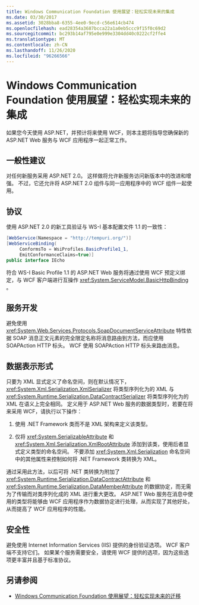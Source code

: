 ```yaml
---
title: Windows Communication Foundation 使用展望：轻松实现未来的集成
ms.date: 03/30/2017
ms.assetid: 3028bba8-6355-4ee0-9ecd-c56e614cb474
ms.openlocfilehash: ead28354a3687bcca22a1a0eb5ccc9f15f0c69d2
ms.sourcegitcommit: bc293b14af795e0e999e3304dd40c0222cf2ffe4
ms.translationtype: MT
ms.contentlocale: zh-CN
ms.lasthandoff: 11/26/2020
ms.locfileid: "96266566"
---
```

# <a name="anticipating-adopting-the-windows-communication-foundation-easing-future-integration"></a>Windows Communication Foundation 使用展望：轻松实现未来的集成

如果您今天使用 ASP.NET，并预计将来使用 WCF，则本主题将指导您确保新的 ASP.NET Web 服务与 WCF 应用程序一起正常工作。  
  
## <a name="general-recommendations"></a>一般性建议  

 对任何新服务采用 ASP.NET 2.0。 这样做将允许新服务访问新版本中的改进和增强。 不过，它还允许将 ASP.NET 2.0 组件与同一应用程序中的 WCF 组件一起使用。  
  
## <a name="protocols"></a>协议  

 使用 ASP.NET 2.0 的新工具验证与 WS-I 基本配置文件 1.1 的一致性：  
  
```csharp  
[WebService(Namespace = "http://tempuri.org/")]  
[WebServiceBinding(  
     ConformsTo = WsiProfiles.BasicProfile1_1,  
     EmitConformanceClaims=true)]  
public interface IEcho  
```  
  
 符合 WS-I Basic Profile 1.1 的 ASP.NET Web 服务将通过使用 WCF 预定义绑定，与 WCF 客户端进行互操作 <xref:System.ServiceModel.BasicHttpBinding> 。  
  
## <a name="service-development"></a>服务开发  

 避免使用 <xref:System.Web.Services.Protocols.SoapDocumentServiceAttribute> 特性依据 SOAP 消息正文元素的完全限定名称将消息路由到方法，而应使用 SOAPAction HTTP 标头。 WCF 使用 SOAPAction HTTP 标头来路由消息。  
  
## <a name="data-representation"></a>数据表示形式  

 只要为 XML 显式定义了命名空间，则在默认情况下，<xref:System.Xml.Serialization.XmlSerializer> 将类型序列化为的 XML 与 <xref:System.Runtime.Serialization.DataContractSerializer> 将类型序列化为的 XML 在语义上完全相同。 定义用于 ASP.NET Web 服务的数据类型时，若要在将来采用 WCF，请执行以下操作：  
  
1. 使用 .NET Framework 类而不是 XML 架构来定义该类型。  
  
2. 仅将 <xref:System.SerializableAttribute> 和 <xref:System.Xml.Serialization.XmlRootAttribute> 添加到该类，使用后者显式定义类型的命名空间。 不要添加 <xref:System.Xml.Serialization> 命名空间中的其他属性来控制如何将 .NET Framework 类转换为 XML。  
  
 通过采用此方法，以后可将 .NET 类转换为附加了 <xref:System.Runtime.Serialization.DataContractAttribute> 和 <xref:System.Runtime.Serialization.DataMemberAttribute> 的数据协定，而无需为了传输而对类序列化成的 XML 进行重大更改。 ASP.NET Web 服务在消息中使用的类型将能够由 WCF 应用程序作为数据协定进行处理，从而实现了其他好处，从而提高了 WCF 应用程序的性能。  
  
## <a name="security"></a>安全性  

 避免使用 Internet Information Services (IIS) 提供的身份验证选项。 WCF 客户端不支持它们。 如果某个服务需要安全，请使用 WCF 提供的选项，因为这些选项更丰富并且基于标准协议。  
  
## <a name="see-also"></a>另请参阅

- [Windows Communication Foundation 使用展望：轻松实现未来的迁移](anticipating-adopting-wcf-migration.md)
